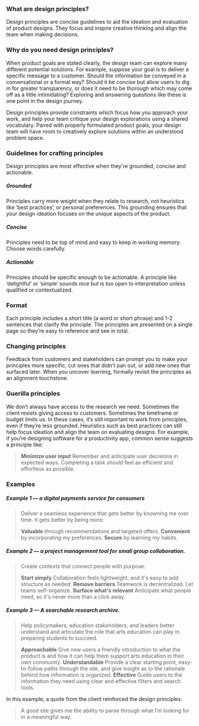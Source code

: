 ### What are design principles?

Design principles are concise guidelines to aid the ideation and evaluation of product designs. They focus and inspire creative thinking and align the team when making decisions. 


### Why do you need design principles?

When product goals are stated clearly, the design team can explore many different potential solutions. For example, suppose your goal is to deliver a specific message to a customer. Should the information be conveyed in a conversational or a formal way? Should it be concise but allow users to dig in for greater transparency, or does it need to be thorough which may come off as a little intimidating? Exploring and answering questions like these is one point in the design journey.

Design principles provide constraints which focus how you approach your work, and help your team critique your design explorations using a shared vocabulary. Paired with properly formulated product goals, your design team will have room to creatively explore solutions within an understood problem space.


### Guidelines for crafting principles

Design principles are most effective when they're grounded, concise and actionable.

##### Grounded 
Principles carry more weight when they relate to research, not heuristics like ‘best practices’, or personal preferences. This grounding ensures that your design ideation focuses on the unique aspects of the product. 

##### Concise 
Principles need to be top of mind and easy to keep in working memory. Choose words carefully.

##### Actionable 
Principles should be specific enough to be actionable. A principle like ‘delightful’ or ‘simple’ sounds nice but is too open to interpretation unless qualified or contextualized.

### Format

Each principle includes a short title (a word or short phrase) and 1-2 sentences that clarify the principle. The principles are presented on a single page so they’re easy to reference and see in total.

### Changing principles

Feedback from customers and stakeholders can prompt you to make your principles more specific, cut ones that didn’t pan out, or add new ones that surfaced later. When you uncover learning, formally revisit the principles as an alignment touchstone.

### Guerilla principles

We don’t always have access to the research we need. Sometimes the client resists giving access to customers. Sometimes the timeframe or budget limits us. 
In these cases, it’s still important to work from principles, even if they’re less grounded. Heuristics such as best practices can still help focus ideation and align the team on evaluating designs. For example, if you’re designing software for a productivity app, common sense suggests a principle like:

> **Minimize user input**
> Remember and anticipate user decisions in expected ways. Completing a task should feel as efficient and effortless as possible.

### Examples

##### Example 1 — a digital payments service for consumers

> Deliver a seamless experience that gets better by knowning me over time. 
> It gets better by being more:
>
> **Valuable** through recommendations and targeted offers.
> **Convenient** by incorporating my preferences.
> **Secure** by learning my habits.

##### Example 2 — a project management tool for small group collaboration.

> Create contexts that connect people with purpose.
> 
> **Start simply** Collaboration feels lightweight, and it's easy to add structure as needed.
> **Remove barriers** Teamwork is decentralized. Let teams self-organize.
> **Surface what's relevant** Anticipate what people need, so it's never more than a click away.

##### Example 3 — A searchable research archive.

> Help policymakers, education stakeholders, and leaders better understand and articulate the role that arts education can play in preparing students to succeed.
> 
> **Approachable** Give new users a friendly introduction to what the product is and how it can help them support arts education in their own community.
> **Understandable** Provide a clear starting point, easy-to-follow paths through the site, and give insight as to the rationale behind how information is organized. 
> **Effective** Guide users to the information they need using clear and effective filters and search tools.

In this example, a quote from the client reinforced the design principles:
> A good site gives me the ability to parse through what I’m looking for in a meaningful way.




